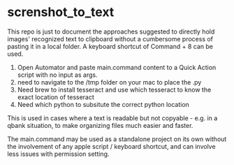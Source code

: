 # screnshot_to_text
This repo is just to document the approaches suggested to directly hold images' recognized text to clipboard without a cumbersome process of pasting it in a local folder. 
A keyboard shortcut of Command + 8 can be used.

1) Open Automator and paste main.command content to a Quick Action script with no input as args.
2) need to navigate to the /tmp folder on your mac to place the .py
3) Need brew to install tesseract and use which tesseract to know the exact location of tesseract
4) Need which python to subsitute the correct python location

This is used in cases where a text is readable but not copyable - e.g. in a qbank situation, to make organizing files much easier and faster.

The main.command may be used as a standalone project on its own without the involvement of any apple script / keyboard shortcut, and can involve less issues with permission setting. 